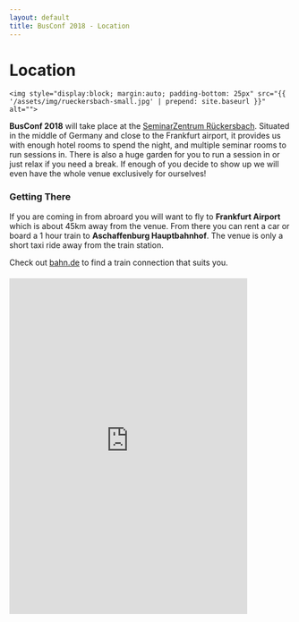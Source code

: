 ```yaml
---
layout: default
title: BusConf 2018 - Location
---
```


<div class="post">
	<h1 class="pageTitle">Location</h1>

	<img style="display:block; margin:auto; padding-bottom: 25px" src="{{ '/assets/img/rueckersbach-small.jpg' | prepend: site.baseurl }}" alt=""> 

  <p class="intro">
  <b>BusConf 2018</b> will take place at the <a href="http://www.natuerlich-tagen.de/">SeminarZentrum Rückersbach</a>. Situated in the middle of Germany and close to the Frankfurt airport, it provides us with enough hotel rooms to spend the night, and multiple seminar rooms to run sessions in. There is also a huge garden for you to run a session in or just relax if you need a break. If enough of you decide to show up we will even have the whole venue exclusively for ourselves!
  </p>

  <h3>Getting There</h3>
  <p class="intro">
  If you are coming in from abroard you will want to fly to <b>Frankfurt Airport</b> which is about 45km away from the venue. From there you can rent a car or board a 1 hour train to <b>Aschaffenburg Hauptbahnhof</b>. The venue is only a short taxi ride away from the train station.
  </p>
  <p class="intro">
  Check out <a href="https://www.bahn.com/en/view/index.shtml">bahn.de</a> to find a train connection that suits you.
  </p>
<p style="margin-top: 20px"><iframe frameborder="0" height="600" marginheight="0" marginwidth="0" scrolling="no" src="http://maps.google.com/maps?f=q&amp;source=embed&amp;hl=en&amp;geocode=&amp;q=Seminarzentrum+R%C3%BCckersbach+GmbH,+Kolpingstra%C3%9Fe,+Johannesberg&amp;aq=0&amp;sll=51.151786,10.415039&amp;sspn=9.638638,19.665527&amp;vpsrc=6&amp;ie=UTF8&amp;hq=Seminarzentrum+R%C3%BCckersbach+GmbH,&amp;hnear=Kolpingstra%C3%9Fe,+63867+Johannesberg,+Bayern&amp;t=m&amp;ll=51.138001,10.305176&amp;spn=8.275845,9.338379&amp;z=6&amp;output=embed&amp;iwloc=near" width="425">&amp;amp;amp;amp;amp;amp;amp;amp;amp;amp;amp;amp;amp;amp;lt;br/&amp;amp;amp;amp;amp;amp;amp;amp;amp;amp;amp;amp;amp;amp;gt;&amp;amp;amp;amp;amp;amp;amp;amp;amp;amp;amp;amp;amp;amp;lt;small&amp;amp;amp;amp;amp;amp;amp;amp;amp;amp;amp;amp;amp;amp;gt;&amp;amp;amp;amp;amp;amp;amp;amp;amp;amp;amp;amp;amp;amp;lt;a href="http://maps.google.de/maps?f=q&amp;amp;amp;amp;amp;amp;amp;amp;amp;amp;amp;amp;amp;amp;amp;amp;source=embed&amp;amp;amp;amp;amp;amp;amp;amp;amp;amp;amp;amp;amp;amp;amp;amp;hl=de&amp;amp;amp;amp;amp;amp;amp;amp;amp;amp;amp;amp;amp;amp;amp;amp;geocode=&amp;amp;amp;amp;amp;amp;amp;amp;amp;amp;amp;amp;amp;amp;amp;amp;q=Seminarzentrum+R%C3%BCckersbach+GmbH,+Kolpingstra%C3%9Fe,+Johannesberg&amp;amp;amp;amp;amp;amp;amp;amp;amp;amp;amp;amp;amp;amp;amp;amp;aq=0&amp;amp;amp;amp;amp;amp;amp;amp;amp;amp;amp;amp;amp;amp;amp;amp;sll=51.151786,10.415039&amp;amp;amp;amp;amp;amp;amp;amp;amp;amp;amp;amp;amp;amp;amp;amp;sspn=9.638638,19.665527&amp;amp;amp;amp;amp;amp;amp;amp;amp;amp;amp;amp;amp;amp;amp;amp;vpsrc=6&amp;amp;amp;amp;amp;amp;amp;amp;amp;amp;amp;amp;amp;amp;amp;amp;ie=UTF8&amp;amp;amp;amp;amp;amp;amp;amp;amp;amp;amp;amp;amp;amp;amp;amp;hq=Seminarzentrum+R%C3%BCckersbach+GmbH,&amp;amp;amp;amp;amp;amp;amp;amp;amp;amp;amp;amp;amp;amp;amp;amp;hnear=Kolpingstra%C3%9Fe,+63867+Johannesberg,+Bayern&amp;amp;amp;amp;amp;amp;amp;amp;amp;amp;amp;amp;amp;amp;amp;amp;t=m&amp;amp;amp;amp;amp;amp;amp;amp;amp;amp;amp;amp;amp;amp;amp;amp;ll=51.138001,10.305176&amp;amp;amp;amp;amp;amp;amp;amp;amp;amp;amp;amp;amp;amp;amp;amp;spn=8.275845,9.338379&amp;amp;amp;amp;amp;amp;amp;amp;amp;amp;amp;amp;amp;amp;amp;amp;z=6" mce_href="http://maps.google.de/maps?f=q&amp;amp;amp;amp;amp;amp;amp;amp;amp;amp;amp;amp;amp;amp;amp;amp;source=embed&amp;amp;amp;amp;amp;amp;amp;amp;amp;amp;amp;amp;amp;amp;amp;amp;hl=de&amp;amp;amp;amp;amp;amp;amp;amp;amp;amp;amp;amp;amp;amp;amp;amp;geocode=&amp;amp;amp;amp;amp;amp;amp;amp;amp;amp;amp;amp;amp;amp;amp;amp;q=Seminarzentrum+R%C3%BCckersbach+GmbH,+Kolpingstra%C3%9Fe,+Johannesberg&amp;amp;amp;amp;amp;amp;amp;amp;amp;amp;amp;amp;amp;amp;amp;amp;aq=0&amp;amp;amp;amp;amp;amp;amp;amp;amp;amp;amp;amp;amp;amp;amp;amp;sll=51.151786,10.415039&amp;amp;amp;amp;amp;amp;amp;amp;amp;amp;amp;amp;amp;amp;amp;amp;sspn=9.638638,19.665527&amp;amp;amp;amp;amp;amp;amp;amp;amp;amp;amp;amp;amp;amp;amp;amp;vpsrc=6&amp;amp;amp;amp;amp;amp;amp;amp;amp;amp;amp;amp;amp;amp;amp;amp;ie=UTF8&amp;amp;amp;amp;amp;amp;amp;amp;amp;amp;amp;amp;amp;amp;amp;amp;hq=Seminarzentrum+R%C3%BCckersbach+GmbH,&amp;amp;amp;amp;amp;amp;amp;amp;amp;amp;amp;amp;amp;amp;amp;amp;hnear=Kolpingstra%C3%9Fe,+63867+Johannesberg,+Bayern&amp;amp;amp;amp;amp;amp;amp;amp;amp;amp;amp;amp;amp;amp;amp;amp;t=m&amp;amp;amp;amp;amp;amp;amp;amp;amp;amp;amp;amp;amp;amp;amp;amp;ll=51.138001,10.305176&amp;amp;amp;amp;amp;amp;amp;amp;amp;amp;amp;amp;amp;amp;amp;amp;spn=8.275845,9.338379&amp;amp;amp;amp;amp;amp;amp;amp;amp;amp;amp;amp;amp;amp;amp;amp;z=6" style="color:#0000FF;text-align:left" mce_style="color:#0000FF;text-align:left"&amp;amp;amp;amp;amp;amp;amp;amp;amp;amp;amp;amp;amp;amp;gt;Größere Kartenansicht&amp;amp;amp;amp;amp;amp;amp;amp;amp;amp;amp;amp;amp;amp;lt;/a&amp;amp;amp;amp;amp;amp;amp;amp;amp;amp;amp;amp;amp;amp;gt;&amp;amp;amp;amp;amp;amp;amp;amp;amp;amp;amp;amp;amp;amp;lt;/small&amp;amp;amp;amp;amp;amp;amp;amp;amp;amp;amp;amp;amp;amp;gt;&amp;amp;amp;amp;amp;amp;amp;amp;amp;amp;amp;amp;amp;amp;lt;/p&amp;amp;amp;amp;amp;amp;amp;amp;amp;amp;amp;amp;amp;amp;gt;</iframe></p>

</div>
